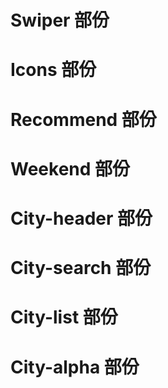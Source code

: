 # Swiper 部份

# Icons 部份

# Recommend 部份

# Weekend 部份

# City-header 部份

# City-search 部份

# City-list 部份

# City-alpha 部份